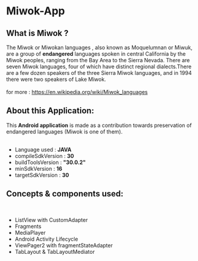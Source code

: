 # Miwok-App

## What is Miwok ?
The Miwok or Miwokan languages , also known as Moquelumnan or Miwuk, are a group of **endangered** languages spoken in central California by the Miwok peoples, ranging from the Bay Area to the Sierra Nevada. There are seven Miwok languages, four of which have distinct regional dialects.There are a few dozen speakers of the three Sierra Miwok languages, and in 1994 there were two speakers of Lake Miwok.
<br><br>
for more : https://en.wikipedia.org/wiki/Miwok_languages

## About this Application:
This **Android application** is made as a contribution towards preservation of endangered languages (Miwok is one of them).  
<br>
* Language used : **JAVA**
* compileSdkVersion : **30**
* buildToolsVersion : **"30.0.2"**
* minSdkVersion : **16**
* targetSdkVersion : **30**

## Concepts & components used:
<br>

* ListView with CustomAdapter
* Fragments
* MediaPlayer
* Android Activity Lifecycle
* ViewPager2 with fragmentStateAdapter
* TabLayout & TabLayoutMediator
